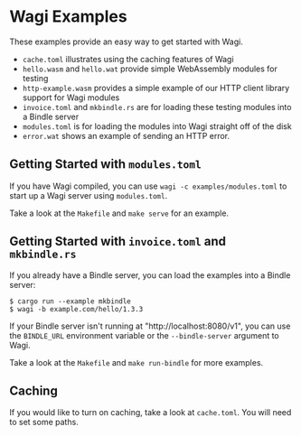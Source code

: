 # Wagi Examples

These examples provide an easy way to get started with Wagi.

- `cache.toml` illustrates using the caching features of Wagi
- `hello.wasm` and `hello.wat` provide simple WebAssembly modules for testing
- `http-example.wasm` provides a simple example of our HTTP client library support for Wagi modules
- `invoice.toml` and `mkbindle.rs` are for loading these testing modules into a Bindle server
- `modules.toml` is for loading the modules into Wagi straight off of the disk
- `error.wat` shows an example of sending an HTTP error.

## Getting Started with `modules.toml`

If you have Wagi compiled, you can use `wagi -c examples/modules.toml` to start up a Wagi
server using `modules.toml`.

Take a look at the `Makefile` and `make serve` for an example.

## Getting Started with `invoice.toml` and `mkbindle.rs`

If you already have a Bindle server, you can load the examples into a Bindle server:

```console
$ cargo run --example mkbindle
$ wagi -b example.com/hello/1.3.3
```

If your Bindle server isn't running at "http://localhost:8080/v1",
you can use the `BINDLE_URL` environment variable or the `--bindle-server` argument
to Wagi.

Take a look at the `Makefile` and `make run-bindle` for more examples.

## Caching

If you would like to turn on caching, take a look at `cache.toml`.
You will need to set some paths.